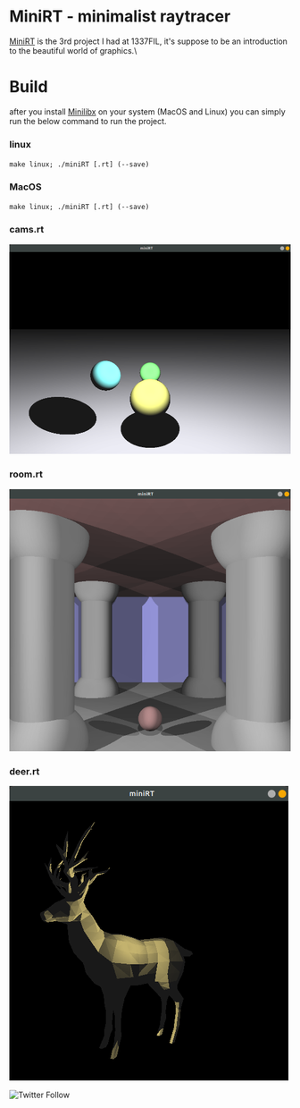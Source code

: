 # MiniRT - minimalist raytracer

[MiniRT](en.subject.pdf) is the 3rd project I had at 1337FIL, it's suppose to be an introduction to the beautiful world of graphics.\

# Build
after you install [Minilibx](https://harm-smits.github.io/42docs/libs/minilibx/getting_started.html)
 on your system (MacOS and Linux) you can simply run the below command to run the project.
### linux
`make linux; ./miniRT [.rt] (--save)`

### MacOS
`make linux; ./miniRT [.rt] (--save)`

### cams.rt
![](screenshots/cams.png)

### room.rt
![](screenshots/room.png)

### deer.rt
![](screenshots/deer.png)

![Twitter Follow](https://img.shields.io/twitter/follow/oumar_mimouni?style=social)